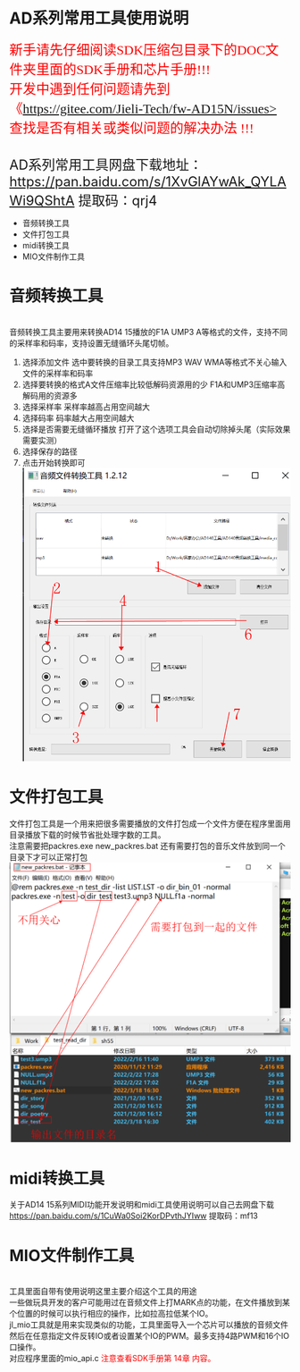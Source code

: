 AD系列常用工具使用说明
================

<font color=red  face="黑体" size=5 > 新手请先仔细阅读SDK压缩包目录下的DOC文件夹里面的SDK手册和芯片手册!!! </font> 
<br>
<font color=red  face="黑体" size=5 > 开发中遇到任何问题请先到 《https://gitee.com/Jieli-Tech/fw-AD15N/issues> 查找是否有相关或类似问题的解决办法 !!! </font>
<br>
<br>

<font size = 5 >AD系列常用工具网盘下载地址：<https://pan.baidu.com/s/1XvGlAYwAk_QYLAWi9QShtA> 提取码：qrj4</font>
* 音频转换工具
* 文件打包工具
* midi转换工具
* MIO文件制作工具


# 音频转换工具
<br>
音频转换工具主要用来转换AD14 15播放的F1A UMP3 A等格式的文件，支持不同的采样率和码率，支持设置无缝循环头尾切帧。<br>


1. 选择添加文件 选中要转换的目录工具支持MP3 WAV WMA等格式不关心输入文件的采样率和码率
2. 选择要转换的格式A文件压缩率比较低解码资源用的少 F1A和UMP3压缩率高解码用的资源多 
3. 选择采样率 采样率越高占用空间越大
4. 选择码率 码率越大占用空间越大
5. 选择是否需要无缝循环播放 打开了这个选项工具会自动切除掉头尾（实际效果需要实测）
6. 选择保存的路径
7. 点击开始转换即可<br>
![格式](./Pictrue/转换工具.png)<br>


# 文件打包工具
文件打包工具是一个用来把很多需要播放的文件打包成一个文件方便在程序里面用目录播放下载的时候节省批处理字数的工具。<br>
注意需要把packres.exe  new_packres.bat 还有需要打包的音乐文件放到同一个目录下才可以正常打包<br>
![格式](./Pictrue/打包工具.png)<br>


# midi转换工具
关于AD14 15系列MIDI功能开发说明和midi工具使用说明可以自己去网盘下载<br>
<https://pan.baidu.com/s/1CuWa0Soi2KorDPvthJYIww>  提取码：mf13<br>


# MIO文件制作工具
<br>
工具里面自带有使用说明这里主要介绍这个工具的用途<br>
一些做玩具开发的客户可能用过在音频文件上打MARK点的功能，在文件播放到某个位置的时候可以执行相应的操作，比如拉高拉低某个IO。<br>
jl_mio工具就是用来实现类似的功能，工具里面导入一个芯片可以播放的音频文件然后在任意指定文件反转IO或者设置某个IO的PWM。最多支持4路PWM和16个IO口操作。<br>
对应程序里面的mio_api.c <font color = red >注意查看SDK手册第 14章 内容。</font><br>


